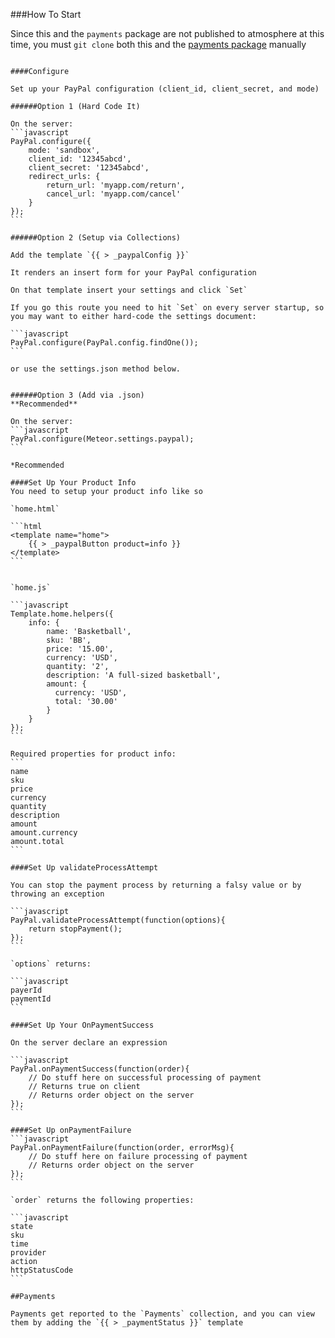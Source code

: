 ###How To Start

Since this and the `payments` package are not published to atmosphere at this time, you must `git clone` both this and the [payments package](https://github.com/themeteorites/payments) manually

~~~meteor add themeteorites:paypal~~~

####Configure

Set up your PayPal configuration (client_id, client_secret, and mode)

######Option 1 (Hard Code It)

On the server:
```javascript
PayPal.configure({
    mode: 'sandbox',
    client_id: '12345abcd',
    client_secret: '12345abcd',
    redirect_urls: {
        return_url: 'myapp.com/return',
        cancel_url: 'myapp.com/cancel'
    }
});
```

######Option 2 (Setup via Collections)

Add the template `{{ > _paypalConfig }}`

It renders an insert form for your PayPal configuration

On that template insert your settings and click `Set`

If you go this route you need to hit `Set` on every server startup, so you may want to either hard-code the settings document:

```javascript
PayPal.configure(PayPal.config.findOne());
```

or use the settings.json method below. 


######Option 3 (Add via .json)
**Recommended**

On the server:
```javascript
PayPal.configure(Meteor.settings.paypal);
```

*Recommended

####Set Up Your Product Info
You need to setup your product info like so

`home.html`

```html
<template name="home">
    {{ > _paypalButton product=info }}
</template>
```


`home.js`

```javascript
Template.home.helpers({
    info: {
        name: 'Basketball',
        sku: 'BB',
        price: '15.00',
        currency: 'USD',
        quantity: '2',
        description: 'A full-sized basketball',
        amount: {
          currency: 'USD',
          total: '30.00'
        }
    }
});
```

Required properties for product info:
```
name
sku
price
currency
quantity
description
amount
amount.currency
amount.total
```

####Set Up validateProcessAttempt

You can stop the payment process by returning a falsy value or by throwing an exception

```javascript
PayPal.validateProcessAttempt(function(options){
    return stopPayment();
});
```

`options` returns:

```javascript
payerId
paymentId
```

####Set Up Your OnPaymentSuccess

On the server declare an expression

```javascript
PayPal.onPaymentSuccess(function(order){
    // Do stuff here on successful processing of payment
    // Returns true on client
    // Returns order object on the server
});
```

####Set Up onPaymentFailure
```javascript
PayPal.onPaymentFailure(function(order, errorMsg){
    // Do stuff here on failure processing of payment
    // Returns order object on the server
});
```

`order` returns the following properties:

```javascript
state
sku
time
provider
action
httpStatusCode
```

##Payments

Payments get reported to the `Payments` collection, and you can view them by adding the `{{ > _paymentStatus }}` template

